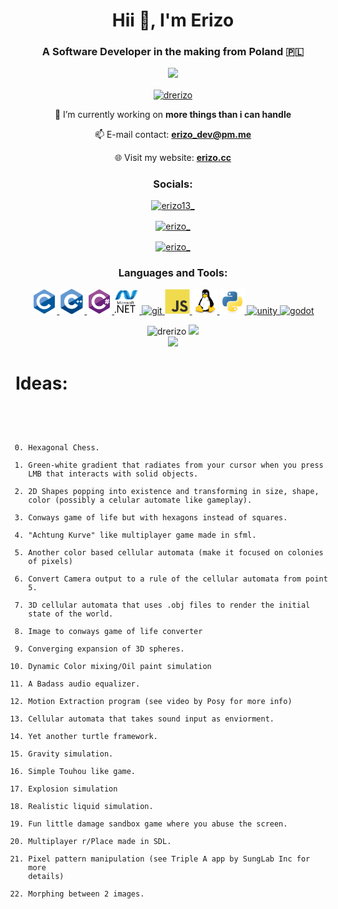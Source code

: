 <h1 align="center">Hii 👋, I'm Erizo</h1>
<h3 align="center">A Software Developer in the making from Poland 🇵🇱</h3>
<p align="center">
  <img src="https://count.getloli.com/get/@erizo?theme=rule34">
</p>
<div align="center"">
  <a href="https://github.com/ryo-ma/github-profile-trophy"><img align="center" src="https://github-profile-trophy.vercel.app/?username=drerizo&theme=radical" alt="drerizo" /></a> 
</div>

<p align="center">
  
<p align="center"> 🔭 I’m currently working on <b>more things than i can handle</b> </p>
<p align="center">📫 E-mail contact: <b> <a href="mailto:erizo_dev@pm.me">erizo_dev@pm.me </a> </b> </p>
<p align="center">🌐 Visit my website: <b> <a href="https://erizo.cc">erizo.cc</a> </b> </p>

</p>
<h3 align="center">Socials:</h3>
<p align="center"> <a href="https://twitter.com/erizo13_" target="blank"><img src="https://img.shields.io/twitter/follow/erizo13_?logo=twitter&style=for-the-badge" alt="erizo13_" width="180"/></a> </p>
<p align="center"> <a href="https://www.youtube.com/channel/UCM0F19VyURFhUi5vBkmUw1Q" target="blank"><img align="center" src="https://img.shields.io/youtube/channel/subscribers/UCM0F19VyURFhUi5vBkmUw1Q?style=for-the-badge&logo=youtube&labelColor=grey" alt="erizo_" height="30" /></a> </p>
<p align="center"> <a href="https://discord.com/users/539100425463529472" target="blank"><img align="center" src="https://i.imgur.com/S0hfovl.png" alt="erizo_" height="30" width="180" /></a> </p>
<h3 align="center">Languages and Tools:</h3>
<p align="center"> 
<a href="https://www.cprogramming.com/" target="_blank" rel="noreferrer"> <img src="https://raw.githubusercontent.com/devicons/devicon/master/icons/c/c-original.svg" alt="c" width="40" height="40"/> </a>
  <a href="https://www.w3schools.com/cpp/" target="_blank" rel="noreferrer"> <img src="https://raw.githubusercontent.com/devicons/devicon/master/icons/cplusplus/cplusplus-original.svg" alt="cplusplus" width="40" height="40"/> </a>
  <a href="https://www.w3schools.com/cs/" target="_blank" rel="noreferrer"> <img src="https://raw.githubusercontent.com/devicons/devicon/master/icons/csharp/csharp-original.svg" alt="csharp" width="40" height="40"/> </a> 
  <a href="https://dotnet.microsoft.com/" target="_blank" rel="noreferrer"> <img src="https://raw.githubusercontent.com/devicons/devicon/master/icons/dot-net/dot-net-original-wordmark.svg" alt="dotnet" width="40" height="40"/> </a> 
  <a href="https://git-scm.com/" target="_blank" rel="noreferrer"> <img src="https://www.vectorlogo.zone/logos/git-scm/git-scm-icon.svg" alt="git" width="40" height="40"/> </a> 
  <a href="https://developer.mozilla.org/en-US/docs/Web/JavaScript" target="_blank" rel="noreferrer"> <img src="https://raw.githubusercontent.com/devicons/devicon/master/icons/javascript/javascript-original.svg" alt="javascript" width="40" height="40"/> </a> 
  <a href="https://www.linux.org/" target="_blank" rel="noreferrer"> <img src="https://raw.githubusercontent.com/devicons/devicon/master/icons/linux/linux-original.svg" alt="linux" width="40" height="40"/> </a> 
  <a href="https://www.python.org" target="_blank" rel="noreferrer"> <img src="https://raw.githubusercontent.com/devicons/devicon/master/icons/python/python-original.svg" alt="python" width="40" height="40"/> </a> 
  <a href="https://unity.com/" target="_blank" rel="noreferrer"> <img src="https://www.vectorlogo.zone/logos/unity3d/unity3d-icon.svg" alt="unity" width="40" height="40"/> </a>
  <a href="https://godotengine.org" target="_blank" rel="noreferrer"> <img src="https://www.vectorlogo.zone/logos/godotengine/godotengine-icon.svg" alt="godot" width="40" height="40"/> </a> 
</p>
<div align="center"">
  <img src="https://github-readme-streak-stats.herokuapp.com/?user=drerizo&layout=compact&theme=midnight-purple&hide_border=true&bg_color=000000&text_color=6e93b5" alt="drerizo" />
  <img src="https://github-readme-stats.vercel.app//api?username=drerizo&count_private=true&show_icons=true&theme=midnight-purple&hide_border=true&&bg_color=000000&text_color=6e93b5" /><br>
  <img src="https://github-readme-stats.vercel.app/api/top-langs/?username=drerizo&layout=compact&theme=midnight-purple&hide_border=true&bg_color=000000&text_color=6e93b5" /><br>
</div>
<h1>Ideas:</h1>
<code>
  
  0. Hexagonal Chess.
  1. Green-white gradient that radiates from your cursor when you press LMB that interacts with solid objects.
  2. 2D Shapes popping into existence and transforming in size, shape, color (possibly a celular automate like gameplay).
  3. Conways game of life but with hexagons instead of squares.
  4. "Achtung Kurve" like multiplayer game made in sfml.
  5. Another color based cellular automata (make it focused on colonies of pixels)
  6. Convert Camera output to a rule of the cellular automata from point 5.
  7. 3D cellular automata that uses .obj files to render the initial state of the world.
  8. Image to conways game of life converter
  9. Converging expansion of 3D spheres.
  10. Dynamic Color mixing/Oil paint simulation
  11. A Badass audio equalizer.
  12. Motion Extraction program (see video by Posy for more info)
  13. Cellular automata that takes sound input as enviorment.
  14. Yet another turtle framework.
  15. Gravity simulation.
  16. Simple Touhou like game.
  17. Explosion simulation
  18. Realistic liquid simulation.
  19. Fun little damage sandbox game where you abuse the screen.
  20. Multiplayer r/Place made in SDL.
  21. Pixel pattern manipulation (see Triple A app by SungLab Inc for more details)
  22. Morphing between 2 images.
  
</code>
